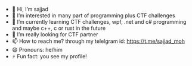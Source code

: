 - 👋 Hi, I’m sajjad
- 👀 I’m interested in many part of programming plus CTF challenges
- 🌱 I’m currently learning CTF challenges, wpf, .net and c# programming and maybe c++, c or rust in the future
- 💞️ I’m really looking for CTF partner
- 📫 How to reach me? through my telelgram id: https://t.me/sajjad_moh
- 😄 Pronouns: he/him
- ⚡ Fun fact: you see my profile!
